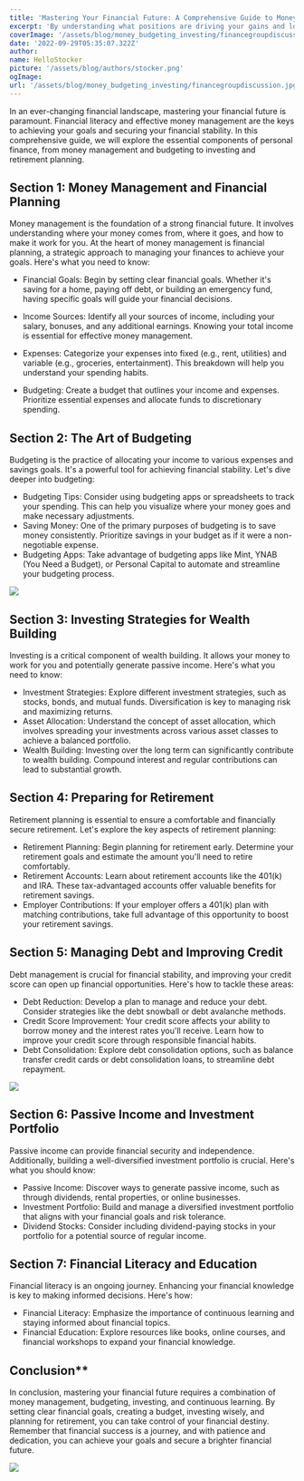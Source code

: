 ```yaml
---
title: 'Mastering Your Financial Future: A Comprehensive Guide to Money, Budgeting, and Investing'
excerpt: 'By understanding what positions are driving your gains and losses, you can become the next Warren Buffett and learn how to beat the market.'
coverImage: '/assets/blog/money_budgeting_investing/financegroupdiscussion.jpg'
date: '2022-09-29T05:35:07.322Z'
author:
name: HelloStocker
picture: '/assets/blog/authors/stocker.png'
ogImage:
url: '/assets/blog/money_budgeting_investing/financegroupdiscussion.jpg'
---
```



In an ever-changing financial landscape, mastering your financial future is paramount. Financial literacy and effective money management are the keys to achieving your goals and securing your financial stability. In this comprehensive guide, we will explore the essential components of personal finance, from money management and budgeting to investing and retirement planning.

## **Section 1: Money Management and Financial Planning**

Money management is the foundation of a strong financial future. It involves understanding where your money comes from, where it goes, and how to make it work for you. At the heart of money management is financial planning, a strategic approach to managing your finances to achieve your goals. 
Here's what you need to know:

- Financial Goals: Begin by setting clear financial goals. Whether it's saving for a home, paying off debt, or building an emergency fund, having specific goals will guide your financial decisions.

- Income Sources: Identify all your sources of income, including your salary, bonuses, and any additional earnings. Knowing your total income is essential for effective money management.

- Expenses: Categorize your expenses into fixed (e.g., rent, utilities) and variable (e.g., groceries, entertainment). This breakdown will help you understand your spending habits.

- Budgeting: Create a budget that outlines your income and expenses. Prioritize essential expenses and allocate funds to discretionary spending.

## **Section 2: The Art of Budgeting**

Budgeting is the practice of allocating your income to various expenses and savings goals. It's a powerful tool for achieving financial stability. Let's dive deeper into budgeting:
- Budgeting Tips: Consider using budgeting apps or spreadsheets to track your spending. This can help you visualize where your money goes and make necessary adjustments.
- Saving Money: One of the primary purposes of budgeting is to save money consistently. Prioritize savings in your budget as if it were a non-negotiable expense.
- Budgeting Apps: Take advantage of budgeting apps like Mint, YNAB (You Need a Budget), or Personal Capital to automate and streamline your budgeting process.

![](/assets/blog/money_budgeting_investing/financialsuccess.jpg)

## **Section 3: Investing Strategies for Wealth Building**

Investing is a critical component of wealth building. It allows your money to work for you and potentially generate passive income. Here's what you need to know:
- Investment Strategies: Explore different investment strategies, such as stocks, bonds, and mutual funds. Diversification is key to managing risk and maximizing returns.
- Asset Allocation: Understand the concept of asset allocation, which involves spreading your investments across various asset classes to achieve a balanced portfolio.
- Wealth Building: Investing over the long term can significantly contribute to wealth building. Compound interest and regular contributions can lead to substantial growth.

## **Section 4: Preparing for Retirement**

Retirement planning is essential to ensure a comfortable and financially secure retirement. Let's explore the key aspects of retirement planning:
- Retirement Planning: Begin planning for retirement early. Determine your retirement goals and estimate the amount you'll need to retire comfortably.
- Retirement Accounts: Learn about retirement accounts like the 401(k) and IRA. These tax-advantaged accounts offer valuable benefits for retirement savings.
- Employer Contributions: If your employer offers a 401(k) plan with matching contributions, take full advantage of this opportunity to boost your retirement savings.

## **Section 5: Managing Debt and Improving Credit**

Debt management is crucial for financial stability, and improving your credit score can open up financial opportunities. Here's how to tackle these areas:
- Debt Reduction: Develop a plan to manage and reduce your debt. Consider strategies like the debt snowball or debt avalanche methods.
- Credit Score Improvement: Your credit score affects your ability to borrow money and the interest rates you'll receive. Learn how to improve your credit score through responsible financial habits.
- Debt Consolidation: Explore debt consolidation options, such as balance transfer credit cards or debt consolidation loans, to streamline debt repayment.

![](/assets/blog/money_budgeting_investing/passive_income_stream.png)

## **Section 6: Passive Income and Investment Portfolio**

Passive income can provide financial security and independence. Additionally, building a well-diversified investment portfolio is crucial. Here's what you should know:
- Passive Income: Discover ways to generate passive income, such as through dividends, rental properties, or online businesses.
- Investment Portfolio: Build and manage a diversified investment portfolio that aligns with your financial goals and risk tolerance.
- Dividend Stocks: Consider including dividend-paying stocks in your portfolio for a potential source of regular income.

## **Section 7: Financial Literacy and Education**

Financial literacy is an ongoing journey. Enhancing your financial knowledge is key to making informed decisions. Here's how:
- Financial Literacy: Emphasize the importance of continuous learning and staying informed about financial topics.
- Financial Education: Explore resources like books, online courses, and financial workshops to expand your financial knowledge.

## **Conclusion****

In conclusion, mastering your financial future requires a combination of money management, budgeting, investing, and continuous learning. By setting clear financial goals, creating a budget, investing wisely, and planning for retirement, you can take control of your financial destiny. Remember that financial success is a journey, and with patience and dedication, you can achieve your goals and secure a brighter financial future.

![](/assets/blog/money_budgeting_investing/financialsuccess.jpg)